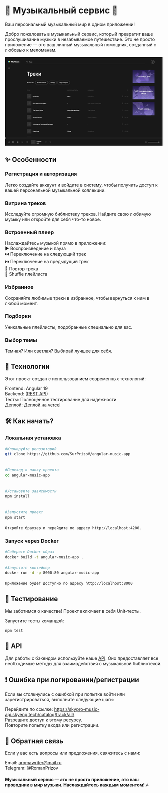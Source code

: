 # 🎵 Музыкальный сервис 🎵

Ваш персональный музыкальный мир в одном приложении!

Добро пожаловать в музыкальный сервис, который превратит ваше прослушивание музыки в незабываемое путешествие. Это не просто приложение — это ваш личный музыкальный помощник, созданный с любовью к меломанам.

![app_screenshot](https://github.com/SurPrizoV/angular-music-app/blob/main/public/assets/screenshot.png?raw=true)

## ✨ Особенности

### Регистрация и авторизация

Легко создайте аккаунт и войдите в систему, чтобы получить доступ к вашей персональной музыкальной коллекции.

### Витрина треков

Исследуйте огромную библиотеку треков. Найдите свою любимую музыку или откройте для себя что-то новое.

### Встроенный плеер

Наслаждайтесь музыкой прямо в приложении:  
▶️ Воспроизведение и пауза  
⏭️ Переключение на следующий трек  
⏮️ Переключение на предыдущий трек  
🔁 Повтор трека  
🔀 Shuffle плейлиста

### Избранное

Сохраняйте любимые треки в избранное, чтобы вернуться к ним в любой момент.

### Подборки

Уникальные плейлисты, подобранные специально для вас.

### Выбор темы

Темная? Или светлая? Выбирай лучшее для себя.

## 🚀 Технологии

Этот проект создан с использованием современных технологий:

Frontend: Angular 19  
Backend: ([REST API](https://github.com/skypro-web-developer/webdev-react-hw-template/blob/main/API.md))  
Тесты: Полноценное тестирование для надежности  
Деплой: [Деплой на vercel](https://angular-music-app-bice.vercel.app/)

## 🛠 Как начать?

### Локальная установка

```bash
#Клонируйте репозиторий
git clone https://github.com/SurPrizoV/angular-music-app


#Переход в папку проекта
cd angular-music-app


#Установите зависимости
npm install


#Запустите проект
npm start

Откройте браузер и перейдите по адресу http://localhost:4200.
```

### Запуск через Docker

```bash
#Соберите Docker-образ
docker build -t angular-music-app .

#Запустите контейнер
docker run -d -p 8000:80 angular-music-app

Приложение будет доступно по адресу http://localhost:8000
```

## 🧪 Тестирование

Мы заботимся о качестве! Проект включает в себя Unit-тесты.

Запустите тесты командой:

```bash
npm test
```

## 📜 API

Для работы с бэкендом используйте наше [API](https://github.com/skypro-web-developer/webdev-react-hw-template/blob/main/API.md). Оно предоставляет все необходимые методы для взаимодействия с музыкальной библиотекой.

## ❗️ Ошибка при логировании/регистрации

Если вы столкнулись с ошибкой при попытке войти или зарегистрироваться, выполните следующие шаги:

Перейдите по ссылке: https://skypro-music-api.skyeng.tech/catalog/track/all/  
Разрешите доступ к этому ресурсу.  
Повторите попытку входа или регистрации.

## 💬 Обратная связь

Если у вас есть вопросы или предложения, свяжитесь с нами:

Email: aromawriter@mail.ru  
Telegram: @RomanPrizov

#### Музыкальный сервис — это не просто приложение, это ваш проводник в мир музыки. Наслаждайтесь каждым моментом! 🎶
